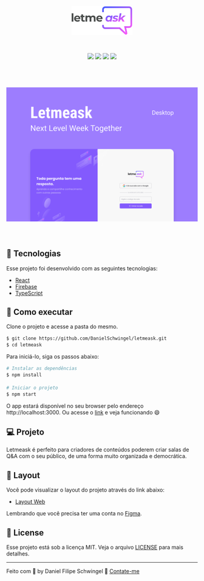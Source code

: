 <p align="center">
  <img alt="Letmeask" src=".github/logo.svg" width="160px">
</p>
<br>
 <p align="center">
   <img src="https://img.shields.io/github/issues/DanielSchwingel/devquiz?style=for-the-badge"/>
   <img src="https://img.shields.io/github/forks/DanielSchwingel/devquiz?style=for-the-badge"/>
   <img src="https://img.shields.io/github/stars/DanielSchwingel/devquiz?style=for-the-badge"/>
   <img src="https://img.shields.io/github/license/DanielSchwingel/devquiz?style=for-the-badge"/>
 </p>
 <br>
 <h1 align="center">
    <img alt="Letmeask" src=".github/cover.svg" />
</h1>
<br>

## 🧪 Tecnologias

Esse projeto foi desenvolvido com as seguintes tecnologias:

- [React](https://reactjs.org)
- [Firebase](https://firebase.google.com/)
- [TypeScript](https://www.typescriptlang.org/)

## 🚀 Como executar
Clone o projeto e acesse a pasta do mesmo.

```bash
$ git clone https://github.com/DanielSchwingel/letmeask.git
$ cd letmeask
```
Para iniciá-lo, siga os passos abaixo:
```bash
# Instalar as dependências
$ npm install

# Iniciar o projeto
$ npm start
```
O app estará disponível no seu browser pelo endereço http://localhost:3000.
Ou acesse o [link](https://letmeask-fb1a6.web.app/) e veja funcionando 😄

## 💻 Projeto

Letmeask é perfeito para criadores de conteúdos poderem criar salas de Q&A com o seu público, de uma forma muito organizada e democrática. 

## 🔖 Layout

Você pode visualizar o layout do projeto através do link abaixo:

- [Layout Web](https://www.figma.com/file/u0BQK8rCf2KgzcukdRRCWh/Letmeask/duplicate) 

Lembrando que você precisa ter uma conta no [Figma](http://figma.com/).

## 📝 License

Esse projeto está sob a licença MIT. Veja o arquivo [LICENSE](LICENSE.md) para mais detalhes.

---

Feito com 💜 by Daniel Filipe Schwingel 👋 [Contate-me](https://www.linkedin.com/in/daniel-filipe-schwingel-a6541515b/)
